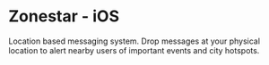 Zonestar - iOS
==========

Location based messaging system. Drop messages at your physical location to alert nearby users of important events and city hotspots.
